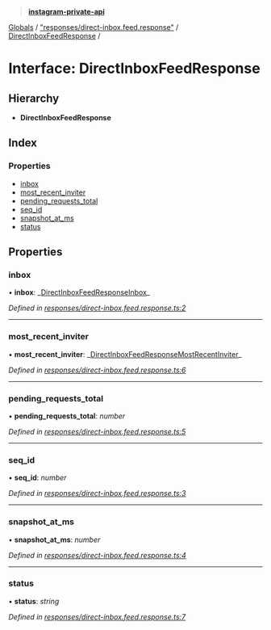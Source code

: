 > **[instagram-private-api](../README.md)**

[Globals](../README.md) / ["responses/direct-inbox.feed.response"](../modules/_responses_direct_inbox_feed_response_.md) / [DirectInboxFeedResponse](_responses_direct_inbox_feed_response_.directinboxfeedresponse.md) /

# Interface: DirectInboxFeedResponse

## Hierarchy

- **DirectInboxFeedResponse**

## Index

### Properties

- [inbox](_responses_direct_inbox_feed_response_.directinboxfeedresponse.md#inbox)
- [most_recent_inviter](_responses_direct_inbox_feed_response_.directinboxfeedresponse.md#most_recent_inviter)
- [pending_requests_total](_responses_direct_inbox_feed_response_.directinboxfeedresponse.md#pending_requests_total)
- [seq_id](_responses_direct_inbox_feed_response_.directinboxfeedresponse.md#seq_id)
- [snapshot_at_ms](_responses_direct_inbox_feed_response_.directinboxfeedresponse.md#snapshot_at_ms)
- [status](_responses_direct_inbox_feed_response_.directinboxfeedresponse.md#status)

## Properties

### inbox

• **inbox**: _[DirectInboxFeedResponseInbox](\_responses_direct_inbox_feed_response_.directinboxfeedresponseinbox.md)\_

_Defined in [responses/direct-inbox.feed.response.ts:2](https://github.com/realinstadude/instagram-private-api/blob/4ae8fec/src/responses/direct-inbox.feed.response.ts#L2)_

---

### most_recent_inviter

• **most_recent_inviter**: _[DirectInboxFeedResponseMostRecentInviter](\_responses_direct_inbox_feed_response_.directinboxfeedresponsemostrecentinviter.md)\_

_Defined in [responses/direct-inbox.feed.response.ts:6](https://github.com/realinstadude/instagram-private-api/blob/4ae8fec/src/responses/direct-inbox.feed.response.ts#L6)_

---

### pending_requests_total

• **pending_requests_total**: _number_

_Defined in [responses/direct-inbox.feed.response.ts:5](https://github.com/realinstadude/instagram-private-api/blob/4ae8fec/src/responses/direct-inbox.feed.response.ts#L5)_

---

### seq_id

• **seq_id**: _number_

_Defined in [responses/direct-inbox.feed.response.ts:3](https://github.com/realinstadude/instagram-private-api/blob/4ae8fec/src/responses/direct-inbox.feed.response.ts#L3)_

---

### snapshot_at_ms

• **snapshot_at_ms**: _number_

_Defined in [responses/direct-inbox.feed.response.ts:4](https://github.com/realinstadude/instagram-private-api/blob/4ae8fec/src/responses/direct-inbox.feed.response.ts#L4)_

---

### status

• **status**: _string_

_Defined in [responses/direct-inbox.feed.response.ts:7](https://github.com/realinstadude/instagram-private-api/blob/4ae8fec/src/responses/direct-inbox.feed.response.ts#L7)_
